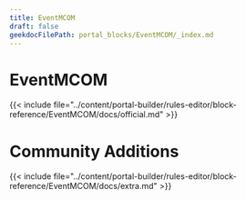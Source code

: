 ```yaml
---
title: EventMCOM
draft: false
geekdocFilePath: portal_blocks/EventMCOM/_index.md
---
```

# EventMCOM
{{< include file="../content/portal-builder/rules-editor/block-reference/EventMCOM/docs/official.md" >}}

# Community Additions

{{< include file="../content/portal-builder/rules-editor/block-reference/EventMCOM/docs/extra.md" >}}